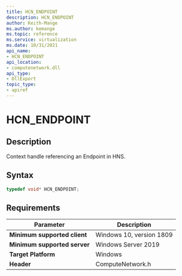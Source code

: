 ```yaml
---
title: HCN_ENDPOINT
description: HCN_ENDPOINT
author: Keith-Mange
ms.author: kemange
ms.topic: reference
ms.service: virtualization
ms.date: 10/31/2021
api_name:
- HCN_ENDPOINT
api_location:
- computenetwork.dll
api_type:
- DllExport
topic_type:
- apiref
---
```

# HCN\_ENDPOINT

## Description

Context handle referencing an Endpoint in HNS.


## Syntax

```cpp
typedef void* HCN_ENDPOINT;
```

## Requirements

|Parameter|Description|
|---|---|
| **Minimum supported client** | Windows 10, version 1809 |
| **Minimum supported server** | Windows Server 2019 |
| **Target Platform** | Windows |
| **Header** | ComputeNetwork.h |

